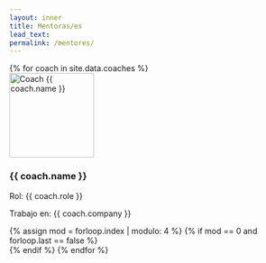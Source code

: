 ```yaml
---
layout: inner
title: Mentoras/es
lead_text:
permalink: /mentores/
---
```


<div class="row">
    {% for coach in site.data.coaches %}
    <div class="col-sm-3 col-md-3">
        <div class="thumbnail">
            <img
                src="{{ coach.image }}"
                alt="Coach {{ coach.name }}"
                width="150"
            />
            <div class="caption">
                <h3 class="text-center">{{ coach.name }}</h3>
                <p class="role-container">
                    <span class="strong">Rol:</span> {{ coach.role }}
                </p>
                <p>
                    <span class="strong">Trabajo en:</span> {{ coach.company }}
                </p>
            </div>
        </div>
    </div>
    {% assign mod = forloop.index | modulo: 4 %} {% if mod == 0 and forloop.last
    == false %}
</div>
<div class="row">{% endif %} {% endfor %}</div>
